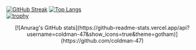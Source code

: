 [![GitHub Streak](https://github-readme-streak-stats.herokuapp.com/?user=coldman-47&theme=gotham)](https://github.com/coldman-47)
[![Top Langs](https://github-readme-stats.vercel.app/api/top-langs/?username=coldman-47&theme=gotham&layout=compact)](https://github.com/coldman-47)<br>
[![trophy](https://github-profile-trophy.vercel.app/?username=coldman-47&theme=darkhub&row=2&column=3)](https://github.com/coldman-47)
<p style="text-align: center">
[![Anurag's GitHub stats](https://github-readme-stats.vercel.app/api?username=coldman-47&show_icons=true&theme=gotham)](https://github.com/coldman-47)
</p>
